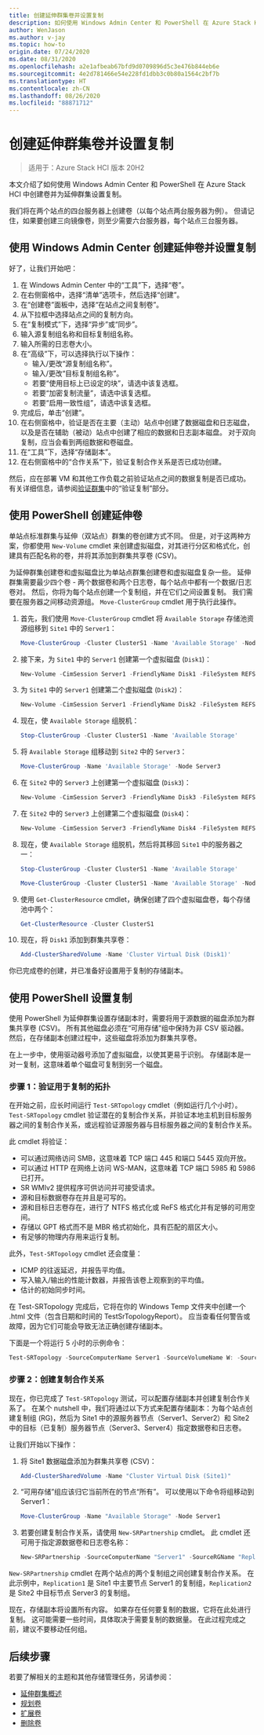 ```yaml
---
title: 创建延伸群集卷并设置复制
description: 如何使用 Windows Admin Center 和 PowerShell 在 Azure Stack HCI 中创建卷并为延伸群集设置复制。
author: WenJason
ms.author: v-jay
ms.topic: how-to
origin.date: 07/24/2020
ms.date: 08/31/2020
ms.openlocfilehash: a2e1afbeab67bfd9d0709896d5c3e476b844eb6e
ms.sourcegitcommit: 4e2d781466e54e228fd1dbb3c0b80a1564c2bf7b
ms.translationtype: HT
ms.contentlocale: zh-CN
ms.lasthandoff: 08/26/2020
ms.locfileid: "88871712"
---
```

# <a name="create-stretched-cluster-volumes-and-set-up-replication"></a>创建延伸群集卷并设置复制

> 适用于：Azure Stack HCI 版本 20H2

本文介绍了如何使用 Windows Admin Center 和 PowerShell 在 Azure Stack HCI 中创建卷并为延伸群集设置复制。

我们将在两个站点的四台服务器上创建卷（以每个站点两台服务器为例）。 但请记住，如果要创建三向镜像卷，则至少需要六台服务器，每个站点三台服务器。

## <a name="stretched-volumes-and-replication-using-windows-admin-center"></a>使用 Windows Admin Center 创建延伸卷并设置复制

好了，让我们开始吧：

1. 在 Windows Admin Center 中的“工具”下，选择“卷”。
1. 在右侧窗格中，选择“清单”选项卡，然后选择“创建”。
1. 在“创建卷”面板中，选择“在站点之间复制卷”。
1. 从下拉框中选择站点之间的复制方向。
1. 在“复制模式”下，选择“异步”或“同步”。
1. 输入源复制组名称和目标复制组名称。
1. 输入所需的日志卷大小。
1. 在“高级”下，可以选择执行以下操作：
     - 输入/更改“源复制组名称”。
     - 输入/更改“目标复制组名称”。
     - 若要“使用目标上已设定的块”，请选中该复选框。
     - 若要“加密复制流量”，请选中该复选框。
     - 若要“启用一致性组”，请选中该复选框。
1. 完成后，单击“创建”。
1. 在右侧窗格中，验证是否在主要（主动）站点中创建了数据磁盘和日志磁盘，以及是否在辅助（被动）站点中创建了相应的数据和日志副本磁盘。 对于双向复制，应当会看到两组数据和卷磁盘。
1. 在“工具”下，选择“存储副本”。
1. 在右侧窗格中的“合作关系”下，验证复制合作关系是否已成功创建。

然后，应在部署 VM 和其他工作负载之前验证站点之间的数据复制是否已成功。 有关详细信息，请参阅[验证群集](../deploy/validate.md)中的“验证复制”部分。

## <a name="create-stretched-volumes-using-powershell"></a>使用 PowerShell 创建延伸卷

单站点标准群集与延伸（双站点）群集的卷创建方式不同。 但是，对于这两种方案，你都使用 `New-Volume` cmdlet 来创建虚拟磁盘，对其进行分区和格式化，创建具有匹配名称的卷，并将其添加到群集共享卷 (CSV)。

为延伸群集创建卷和虚拟磁盘比为单站点群集创建卷和虚拟磁盘复杂一些。 延伸群集需要最少四个卷 - 两个数据卷和两个日志卷，每个站点中都有一个数据/日志卷对。 然后，你将为每个站点创建一个复制组，并在它们之间设置复制。 我们需要在服务器之间移动资源组。 `Move-ClusterGroup` cmdlet 用于执行此操作。

1. 首先，我们使用 `Move-ClusterGroup` cmdlet 将 `Available Storage` 存储池资源组移到 `Site1` 中的 `Server1`：

    ```powershell
    Move-ClusterGroup -Cluster ClusterS1 -Name 'Available Storage' -Node Server1
    ```

1. 接下来，为 `Site1` 中的 `Server1` 创建第一个虚拟磁盘 (`Disk1`)：

    ```powershell
    New-Volume -CimSession Server1 -FriendlyName Disk1 -FileSystem REFS -DriveLetter F -ResiliencySettingName Mirror -Size 10GB -StoragePoolFriendlyName "Storage Pool for Site 1"
    ```

1. 为 `Site1` 中的 `Server1` 创建第二个虚拟磁盘 (`Disk2`)：

    ```powershell
    New-Volume -CimSession Server1 -FriendlyName Disk2 -FileSystem REFS -DriveLetter G -ResiliencySettingName Mirror -Size 10GB -StoragePoolFriendlyName "Storage Pool for Site 1"
    ```

1. 现在，使 `Available Storage` 组脱机：

    ```powershell
    Stop-ClusterGroup -Cluster ClusterS1 -Name 'Available Storage'
    ```

1. 将 `Available Storage` 组移动到 `Site2` 中的 `Server3`：

    ```powershell
    Move-ClusterGroup -Name 'Available Storage' -Node Server3
    ```

1. 在 `Site2` 中的 `Server3` 上创建第一个虚拟磁盘 (`Disk3`)：

    ```powershell
    New-Volume -CimSession Server3 -FriendlyName Disk3 -FileSystem REFS -DriveLetter H -ResiliencySettingName Mirror -Size 10GB -StoragePoolFriendlyName "Storage Pool for Site 2"
    ```

1. 在 `Site2` 中的 `Server3` 上创建第二个虚拟磁盘 (`Disk4`)：

    ```powershell
    New-Volume -CimSession Server3 -FriendlyName Disk4 -FileSystem REFS -DriveLetter I -ResiliencySettingName Mirror -Size 10GB -StoragePoolFriendlyName "Storage Pool for Site 2"
    ```

1. 现在，使 `Available Storage` 组脱机，然后将其移回 `Site1` 中的服务器之一：

    ```powershell
    Stop-ClusterGroup -Cluster ClusterS1 -Name 'Available Storage'
    ```

    ```powershell
    Move-ClusterGroup -Cluster ClusterS1 -Name 'Available Storage' -Node Server1
    ```

1. 使用 `Get-ClusterResource` cmdlet，确保创建了四个虚拟磁盘卷，每个存储池中两个：

    ```powershell
    Get-ClusterResource -Cluster ClusterS1
    ```

1. 现在，将 `Disk1` 添加到群集共享卷：

    ```powershell
    Add-ClusterSharedVolume -Name 'Cluster Virtual Disk (Disk1)'
    ```

你已完成卷的创建，并已准备好设置用于复制的存储副本。

## <a name="set-up-replication-using-powershell"></a>使用 PowerShell 设置复制

使用 PowerShell 为延伸群集设置存储副本时，需要将用于源数据的磁盘添加为群集共享卷 (CSV)。 所有其他磁盘必须在“可用存储”组中保持为非 CSV 驱动器。 然后，在存储副本创建过程中，这些磁盘将添加为群集共享卷。

在上一步中，使用驱动器号添加了虚拟磁盘，以使其更易于识别。 存储副本是一对一复制，这意味着单个磁盘可复制到另一个磁盘。

### <a name="step-1-validate-the-topology-for-replication"></a>步骤 1：验证用于复制的拓扑

在开始之前，应长时间运行 `Test-SRTopology` cmdlet（例如运行几个小时）。 `Test-SRTopology` cmdlet 验证潜在的复制合作关系，并验证本地主机到目标服务器之间的复制合作关系，或远程验证源服务器与目标服务器之间的复制合作关系。

此 cmdlet 将验证：

- 可以通过网络访问 SMB，这意味着 TCP 端口 445 和端口 5445 双向开放。
- 可以通过 HTTP 在网络上访问 WS-MAN，这意味着 TCP 端口 5985 和 5986 已打开。
- SR WMIv2 提供程序可供访问并可接受请求。
- 源和目标数据卷存在并且是可写的。
- 源和目标日志卷存在，进行了 NTFS 格式化或 ReFS 格式化并有足够的可用空间。
- 存储以 GPT 格式而不是 MBR 格式初始化，具有匹配的扇区大小。
- 有足够的物理内存用来运行复制。

此外，`Test-SRTopology` cmdlet 还会度量：

- ICMP 的往返延迟，并报告平均值。
- 写入输入/输出的性能计数器，并报告该卷上观察到的平均值。
- 估计的初始同步时间。

在 Test-SRTopology 完成后，它将在你的 Windows Temp 文件夹中创建一个 .html 文件（包含日期和时间的 TestSrTopologyReport）。 应当查看任何警告或故障，因为它们可能会导致无法正确创建存储副本。

下面是一个将运行 5 小时的示例命令：

```powershell
Test-SRTopology -SourceComputerName Server1 -SourceVolumeName W: -SourceLogVolumeName X: -DestinationComputerName Server3 -DestinationVolumeName Y: -DestinationLogVolumeName Z: -DurationInMinutes 300 -ResultPath c:\temp
```

### <a name="step-2-create-the-replication-partnership"></a>步骤 2：创建复制合作关系

现在，你已完成了 `Test-SRTopology` 测试，可以配置存储副本并创建复制合作关系了。 在某个 nutshell 中，我们将通过以下方式来配置存储副本：为每个站点创建复制组 (RG)，然后为 Site1 中的源服务器节点（Server1、Server2）和 Site2 中的目标（已复制）服务器节点（Server3、Server4）指定数据卷和日志卷。

让我们开始以下操作：

1. 将 Site1 数据磁盘添加为群集共享卷 (CSV)：

   ```powershell
   Add-ClusterSharedVolume -Name "Cluster Virtual Disk (Site1)"
   ```

1. “可用存储”组应该归它当前所在的节点“所有”。 可以使用以下命令将组移动到 Server1：

   ```powershell
   Move-ClusterGroup -Name "Available Storage" -Node Server1
   ```

1. 若要创建复制合作关系，请使用 `New-SRPartnership` cmdlet。 此 cmdlet 还可用于指定源数据卷和日志卷名称：

   ```powershell
   New-SRPartnership -SourceComputerName "Server1" -SourceRGName "Replication1" -SourceVolumeName "C:\ClusterStorage\Disk1\" -SourceLogVolumeName "G:" -DestinationComputerName "Server3" -DestinationRGName "Replication2" -DestinationVolumeName "H:" -DestinationLogVolumeName "I:"
   ```

`New-SRPartnership` cmdlet 在两个站点的两个复制组之间创建复制合作关系。 在此示例中，`Replication1` 是 Site1 中主要节点 Server1 的复制组，`Replication2` 是 Site2 中目标节点 Server3 的复制组。

现在，存储副本将设置所有内容。 如果存在任何要复制的数据，它将在此处进行复制。 这可能需要一些时间，具体取决于需要复制的数据量。 在此过程完成之前，建议不要移动任何组。

## <a name="next-steps"></a>后续步骤

若要了解相关的主题和其他存储管理任务，另请参阅：

- [延伸群集概述](../concepts/stretched-clusters.md)
- [规划卷](../concepts/plan-volumes.md)
- [扩展卷](extend-volumes.md)
- [删除卷](delete-volumes.md)
